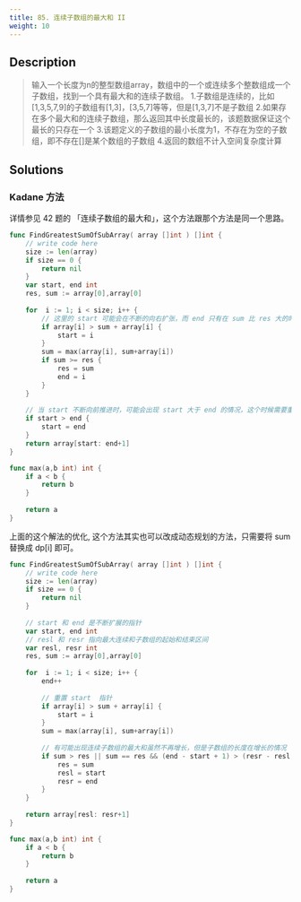 ```yaml
---
title: 85. 连续子数组的最大和 II
weight: 10
---
```

## Description

> 输入一个长度为n的整型数组array，数组中的一个或连续多个整数组成一个子数组，找到一个具有最大和的连续子数组。
> 1.子数组是连续的，比如[1,3,5,7,9]的子数组有[1,3]，[3,5,7]等等，但是[1,3,7]不是子数组
> 2.如果存在多个最大和的连续子数组，那么返回其中长度最长的，该题数据保证这个最长的只存在一个
> 3.该题定义的子数组的最小长度为1，不存在为空的子数组，即不存在[]是某个数组的子数组
> 4.返回的数组不计入空间复杂度计算

## Solutions

### Kadane 方法

详情参见 42 题的 「连续子数组的最大和」，这个方法跟那个方法是同一个思路。
```go
func FindGreatestSumOfSubArray( array []int ) []int {
    // write code here
    size := len(array)
    if size == 0 {
        return nil
    }
    var start, end int
    res, sum := array[0],array[0]
    
    for  i := 1; i < size; i++ {
		// 这里的 start 可能会在不断的向右扩张，而 end 只有在 sum 比 res 大的时候才会扩展，所以可能会出现 start 比 end 大的情况。
        if array[i] > sum + array[i] {
            start = i
        }
        sum = max(array[i], sum+array[i])
        if sum >= res {
            res = sum
            end = i
        } 
    }
    
	// 当 start 不断向前推进时，可能会出现 start 大于 end 的情况，这个时候需要重置 start 的值
    if start > end {
        start = end
    }
    return array[start: end+1]
}

func max(a,b int) int {
    if a < b {
        return b
    }
    
    return a
}
```


上面的这个解法的优化, 这个方法其实也可以改成动态规划的方法，只需要将 sum 替换成 dp[i] 即可。
```go
func FindGreatestSumOfSubArray( array []int ) []int {
    // write code here
    size := len(array)
    if size == 0 {
        return nil
    }
    
    // start 和 end 是不断扩展的指针
    var start, end int
    // resl 和 resr 指向最大连续和子数组的起始和结束区间
    var resl, resr int
    res, sum := array[0],array[0]
    
    for  i := 1; i < size; i++ {
        end++
        
        // 重置 start  指针
        if array[i] > sum + array[i] {
            start = i
        }
        sum = max(array[i], sum+array[i])
        
        // 有可能出现连续子数组的最大和虽然不再增长，但是子数组的长度在增长的情况
        if sum > res || sum == res && (end - start + 1) > (resr - resl + 1) {
            res = sum
            resl = start
            resr = end
        } 
    }
    
    return array[resl: resr+1]
}

func max(a,b int) int {
    if a < b {
        return b
    }
    
    return a
}
```
